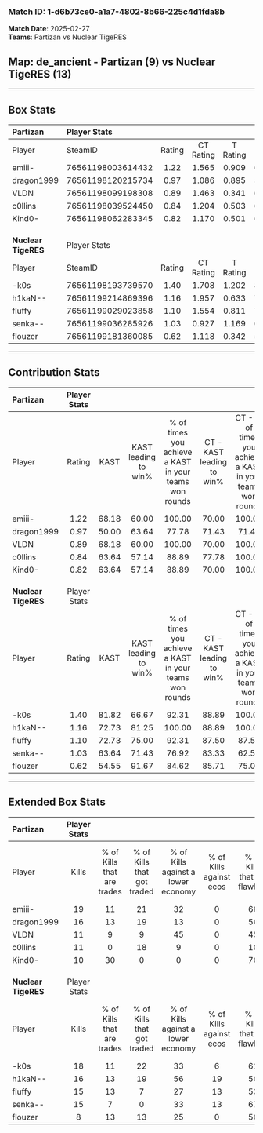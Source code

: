 ### Match ID: 1-d6b73ce0-a1a7-4802-8b66-225c4d1fda8b  
**Match Date**: 2025-02-27  
**Teams**: Partizan vs Nuclear TigeRES  

## **Map**: de_ancient - Partizan (9) vs Nuclear TigeRES (13)  
---  

## Box Stats  

| **Partizan**        | Player Stats      |        |           |          |       |      |       |         |        |      |     |
| :- | :- | :-: | :-: | :-: | :-: | :-: | :-: | :-: | :-: | :-: | :-: |
| Player              | SteamID           | Rating | CT Rating | T Rating | KAST  | ADR  | Kills | Assists | Deaths | K/D  | HS% |
| emiii-              | 76561198003614432 |  1.22  |   1.565   |  0.909   | 68.18 | 91.1 |  19   |    2    |   16   | 1.19 | 42  |
| dragon1999          | 76561198120215734 |  0.97  |   1.086   |  0.895   | 50.00 | 93.0 |  16   |    2    |   16   | 1.00 | 62  |
| VLDN                | 76561198099198308 |  0.89  |   1.463   |  0.341   | 68.18 | 65.7 |  11   |    7    |   14   | 0.79 | 81  |
| c0llins             | 76561198039524450 |  0.84  |   1.204   |  0.503   | 63.64 | 63.8 |  11   |    3    |   14   | 0.79 | 63  |
| Kind0-              | 76561198062283345 |  0.82  |   1.170   |  0.501   | 63.64 | 57.7 |  10   |    1    |   12   | 0.83 | 50  |
|                     |                   |        |           |          |       |      |       |         |        |      |     |
|                     |                   |        |           |          |       |      |       |         |        |      |     |
|                     |                   |        |           |          |       |      |       |         |        |      |     |
| **Nuclear TigeRES** | Player Stats      |        |           |          |       |      |       |         |        |      |     |
| Player              | SteamID           | Rating | CT Rating | T Rating | KAST  | ADR  | Kills | Assists | Deaths | K/D  | HS% |
| -k0s                | 76561198193739570 |  1.40  |   1.708   |  1.202   | 81.82 | 91.3 |  18   |    7    |   12   | 1.50 | 55  |
| h1kaN--             | 76561199214869396 |  1.16  |   1.957   |  0.633   | 72.73 | 72.2 |  16   |    5    |   13   | 1.23 | 68  |
| fluffy              | 76561199029023858 |  1.10  |   1.554   |  0.811   | 72.73 | 68.7 |  15   |    3    |   13   | 1.15 | 46  |
| senka--             | 76561199036285926 |  1.03  |   0.927   |  1.169   | 63.64 | 76.4 |  15   |    3    |   14   | 1.07 | 53  |
| flouzer             | 76561199181360085 |  0.62  |   1.118   |  0.342   | 54.55 | 57.1 |   8   |    6    |   15   | 0.53 | 62  |
---  

## Contribution Stats  

| **Partizan**        | Player Stats |       |                      |                                                        |                           |                                                             |                          |                                                            |
| :- | :-: | :-: | :-: | :-: | :-: | :-: | :-: | :-: |
| Player              |    Rating    | KAST  | KAST leading to win% | % of times you achieve a KAST in your teams won rounds | CT - KAST leading to win% | CT - % of times you achieve a KAST in your teams won rounds | T - KAST leading to win% | T - % of times you achieve a KAST in your teams won rounds |
| emiii-              |     1.22     | 68.18 |        60.00         |                         100.00                         |           70.00           |                           100.00                            |          40.00           |                           100.00                           |
| dragon1999          |     0.97     | 50.00 |        63.64         |                         77.78                          |           71.43           |                            71.43                            |          50.00           |                           100.00                           |
| VLDN                |     0.89     | 68.18 |        60.00         |                         100.00                         |           70.00           |                           100.00                            |          40.00           |                           100.00                           |
| c0llins             |     0.84     | 63.64 |        57.14         |                         88.89                          |           77.78           |                           100.00                            |          20.00           |                           50.00                            |
| Kind0-              |     0.82     | 63.64 |        57.14         |                         88.89                          |           70.00           |                           100.00                            |          25.00           |                           50.00                            |
|                     |              |       |                      |                                                        |                           |                                                             |                          |                                                            |
|                     |              |       |                      |                                                        |                           |                                                             |                          |                                                            |
|                     |              |       |                      |                                                        |                           |                                                             |                          |                                                            |
| **Nuclear TigeRES** | Player Stats |       |                      |                                                        |                           |                                                             |                          |                                                            |
| Player              |    Rating    | KAST  | KAST leading to win% | % of times you achieve a KAST in your teams won rounds | CT - KAST leading to win% | CT - % of times you achieve a KAST in your teams won rounds | T - KAST leading to win% | T - % of times you achieve a KAST in your teams won rounds |
| -k0s                |     1.40     | 81.82 |        66.67         |                         92.31                          |           88.89           |                           100.00                            |          44.44           |                           80.00                            |
| h1kaN--             |     1.16     | 72.73 |        81.25         |                         100.00                         |           88.89           |                           100.00                            |          71.43           |                           100.00                           |
| fluffy              |     1.10     | 72.73 |        75.00         |                         92.31                          |           87.50           |                            87.50                            |          62.50           |                           100.00                           |
| senka--             |     1.03     | 63.64 |        71.43         |                         76.92                          |           83.33           |                            62.50                            |          62.50           |                           100.00                           |
| flouzer             |     0.62     | 54.55 |        91.67         |                         84.62                          |           85.71           |                            75.00                            |          100.00          |                           100.00                           |
---  

## Extended Box Stats  

| **Partizan**        | Player Stats |                            |                            |                                    |                         |                              |                                 |        |                             |                                     |                          |                               |                            |
| :- | :-: | :-: | :-: | :-: | :-: | :-: | :-: | :-: | :-: | :-: | :-: | :-: | :-: |
| Player              |    Kills     | % of Kills that are trades | % of Kills that got traded | % of Kills against a lower economy | % of Kills against ecos | % of Kills that are flawless | % of Kills that are close duels | Deaths | % of Deaths that get traded | % of Deaths against a lower economy | % of Deaths against ecos | % of Deaths that are flawless | % of Deaths that are close |
| emiii-              |      19      |             11             |             21             |                 32                 |            0            |              68              |                5                |   16   |             13              |                 13                  |            0             |              94               |             6              |
| dragon1999          |      16      |             13             |             19             |                 13                 |            0            |              56              |               19                |   16   |              6              |                 19                  |            0             |              25               |             6              |
| VLDN                |      11      |             9              |             9              |                 45                 |            0            |              45              |                9                |   14   |             14              |                 14                  |            0             |              57               |             0              |
| c0llins             |      11      |             0              |             18             |                 9                  |            0            |              18              |                9                |   14   |             14              |                 14                  |            0             |              71               |             0              |
| Kind0-              |      10      |             30             |             0              |                 0                  |            0            |              70              |                0                |   12   |             17              |                 17                  |            0             |              33               |             17             |
|                     |              |                            |                            |                                    |                         |                              |                                 |        |                             |                                     |                          |                               |                            |
|                     |              |                            |                            |                                    |                         |                              |                                 |        |                             |                                     |                          |                               |                            |
|                     |              |                            |                            |                                    |                         |                              |                                 |        |                             |                                     |                          |                               |                            |
| **Nuclear TigeRES** | Player Stats |                            |                            |                                    |                         |                              |                                 |        |                             |                                     |                          |                               |                            |
| Player              |    Kills     | % of Kills that are trades | % of Kills that got traded | % of Kills against a lower economy | % of Kills against ecos | % of Kills that are flawless | % of Kills that are close duels | Deaths | % of Deaths that get traded | % of Deaths against a lower economy | % of Deaths against ecos | % of Deaths that are flawless | % of Deaths that are close |
| -k0s                |      18      |             11             |             22             |                 33                 |            6            |              61              |                0                |   12   |              8              |                 17                  |            8             |              33               |             17             |
| h1kaN--             |      16      |             13             |             19             |                 56                 |           19            |              50              |                6                |   13   |             23              |                 15                  |            8             |              69               |             8              |
| fluffy              |      15      |             13             |             7              |                 27                 |           13            |              53              |                7                |   13   |             15              |                 23                  |            8             |              69               |             0              |
| senka--             |      15      |             7              |             0              |                 33                 |           13            |              67              |                7                |   14   |              7              |                 21                  |            0             |              29               |             14             |
| flouzer             |      8       |             13             |             13             |                 25                 |            0            |              50              |               13                |   15   |             20              |                 20                  |            7             |              67               |             7              |
